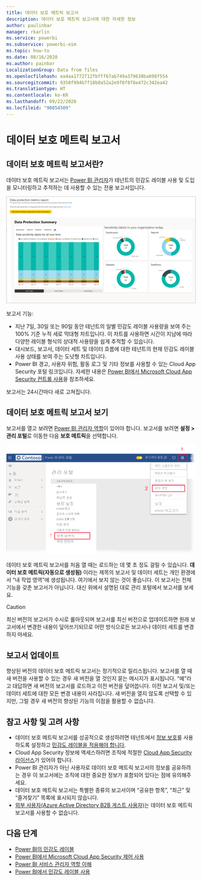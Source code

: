 ```yaml
---
title: 데이터 보호 메트릭 보고서
description: 데이터 보호 메트릭 보고서에 대한 자세한 정보
author: paulinbar
manager: rkarlin
ms.service: powerbi
ms.subservice: powerbi-eim
ms.topic: how-to
ms.date: 08/16/2020
ms.author: painbar
LocalizationGroup: Data from files
ms.openlocfilehash: ea4aa1772712fbfff67ab749a379638ba698f554
ms.sourcegitcommit: 9350f994b7f18b0a52a2e9f8f8f8e472c342ea42
ms.translationtype: HT
ms.contentlocale: ko-KR
ms.lasthandoff: 09/22/2020
ms.locfileid: "90854509"
---
```

# <a name="data-protection-metrics-report"></a>데이터 보호 메트릭 보고서

## <a name="what-is-the-data-protection-metrics-report"></a>데이터 보호 메트릭 보고서란?
데이터 보호 메트릭 보고서는 [Power BI 관리자](./service-admin-role.md)가 테넌트의 민감도 레이블 사용 및 도입을 모니터링하고 추적하는 데 사용할 수 있는 전용 보고서입니다.

![데이터 보호 메트릭 보고서](./media/service-security-data-protection-metrics-report/protection-metrics-seven-days-1.png)
 
보고서 기능:
* 지난 7일, 30일 또는 90일 동안 테넌트의 일별 민감도 레이블 사용량을 보여 주는 100% 기준 누적 세로 막대형 차트입니다. 이 차트를 사용하면 시간이 지남에 따라 다양한 레이블 형식의 상대적 사용량을 쉽게 추적할 수 있습니다.
* 대시보드, 보고서, 데이터 세트 및 데이터 흐름에 대한 테넌트의 현재 민감도 레이블 사용 상태를 보여 주는 도넛형 차트입니다.
* Power BI 경고, 사용자 위험, 활동 로그 및 기타 정보를 사용할 수 있는 Cloud App Security 포털 링크입니다. 자세한 내용은 [Power BI에서 Microsoft Cloud App Security 컨트롤 사용](./service-security-using-microsoft-cloud-app-security-controls.md)을 참조하세요.

보고서는 24시간마다 새로 고쳐집니다.

## <a name="viewing-the-data-protection-metrics-report"></a>데이터 보호 메트릭 보고서 보기

보고서를 열고 보려면 [Power BI 관리자 역할](./service-admin-role.md)이 있어야 합니다.
보고서를 보려면 **설정 > 관리 포털**로 이동한 다음 **보호 메트릭**을 선택합니다.

![보호 메트릭 관리 포털](./media/service-security-data-protection-metrics-report/protection-metrics-admin-portal.png)
 
 
데이터 보호 메트릭 보고서를 처음 열 때는 로드하는 데 몇 초 정도 걸릴 수 있습니다. **데이터 보호 메트릭(자동으로 생성됨)** 이라는 제목의 보고서 및 데이터 세트는 개인 환경에서 “내 작업 영역”에 생성됩니다. 여기에서 보지 않는 것이 좋습니다. 이 보고서는 전체 기능을 갖춘 보고서가 아닙니다. 대신 위에서 설명된 대로 관리 포털에서 보고서를 보세요.

> [!CAUTION]
> 최신 버전의 보고서가 수시로 롤아웃되며 보고서를 최신 버전으로 업데이트하면 원래 보고서에서 변경한 내용이 덮어쓰기되므로 어떤 방식으로든 보고서나 데이터 세트를 변경하지 마세요.

## <a name="report-updates"></a>보고서 업데이트

향상된 버전의 데이터 보호 메트릭 보고서는 정기적으로 릴리스됩니다. 보고서를 열 때 새 버전을 사용할 수 있는 경우 새 버전을 열 것인지 묻는 메시지가 표시됩니다. “예”라고 대답하면 새 버전의 보고서를 로드하고 이전 버전을 덮어씁니다. 이전 보고서 및/또는 데이터 세트에 대한 모든 변경 내용이 사라집니다. 새 버전을 열지 않도록 선택할 수 있지만, 그럴 경우 새 버전의 향상된 기능의 이점을 활용할 수 없습니다. 
## <a name="notes-and-considerations"></a>참고 사항 및 고려 사항
* 데이터 보호 메트릭 보고서를 성공적으로 생성하려면 테넌트에서 [정보 보호](./service-security-enable-data-sensitivity-labels.md)를 사용하도록 설정하고 [민감도 레이블을 적용해야 합니다](./service-security-apply-data-sensitivity-labels.md). 
* Cloud App Security 정보에 액세스하려면 조직에 적절한 [Cloud App Security 라이선스](./service-security-using-microsoft-cloud-app-security-controls.md#cloud-app-security-licensing)가 있어야 합니다.
* Power BI 관리자가 아닌 사용자로 데이터 보호 메트릭 보고서의 정보를 공유하려는 경우 이 보고서에는 조직에 대한 중요한 정보가 포함되어 있다는 점에 유의해주세요.
* 데이터 보호 메트릭 보고서는 특별한 종류의 보고서이며 “공유한 항목”, “최근” 및 “즐겨찾기” 목록에 표시되지 않습니다.
* [외부 사용자(Azure Active Directory B2B 게스트 사용자)](./service-admin-azure-ad-b2b.md)는 데이터 보호 메트릭 보고서를 사용할 수 없습니다.
## <a name="next-steps"></a>다음 단계
* [Power BI의 민감도 레이블](./service-security-sensitivity-label-overview.md)
* [Power BI에서 Microsoft Cloud App Security 제어 사용](service-security-using-microsoft-cloud-app-security-controls.md)
* [Power BI 서비스 관리자 역할 이해](service-admin-role.md)
* [Power BI에서 민감도 레이블 사용](service-security-enable-data-sensitivity-labels.md)